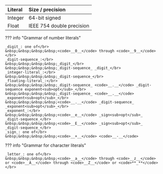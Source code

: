 | Literal | Size / precision          |
|:--------|:--------------------------|
| Integer | 64-bit signed             |
| Float   | IEEE 754 double precision |

??? info "Grammar of number literals" 

    _digit_: one of</br>
    &nbsp;&nbsp;&nbsp;&nbsp;<code>__0__</code> through <code>__9__</code></br>
    _digit-sequence_:</br>
    &nbsp;&nbsp;&nbsp;&nbsp;_digit_</br>
    &nbsp;&nbsp;&nbsp;&nbsp;_digit-sequence_ _digit_</br>
    _integer-literal_:</br>
    &nbsp;&nbsp;&nbsp;&nbsp;_digit-sequence_</br>
    _floating-literal_:</br>
    &nbsp;&nbsp;&nbsp;&nbsp;_digit-sequence_ <code>__.__</code> _digit-sequence exponent<sub>opt</sub>_</br>
    &nbsp;&nbsp;&nbsp;&nbsp;_digit-sequence_ <code>__.__</code> _exponent<sub>opt</sub>_</br>
    &nbsp;&nbsp;&nbsp;&nbsp;<code>__.__</code> _digit-sequence_ _exponent<sub>opt</sub>_</br>
    _exponent_:</br>
    &nbsp;&nbsp;&nbsp;&nbsp;<code>__e__</code> _sign<sub>opt</sub>_ _digit-sequence_</br>
    &nbsp;&nbsp;&nbsp;&nbsp;<code>__E__</code> _sign<sub>opt</sub>_ _digit-sequence_</br>
    _sign_: one of</br>
    &nbsp;&nbsp;&nbsp;&nbsp;<code>__+__</code> <code>__-__</code>

??? info "Grammar for character literals"

    _letter_: one of</br>
    &nbsp;&nbsp;&nbsp;&nbsp;<code>__a__</code> through <code>__z__</code> or <code>__A__</code> through <code>__Z__</code> or <code>**_**</code></br>
